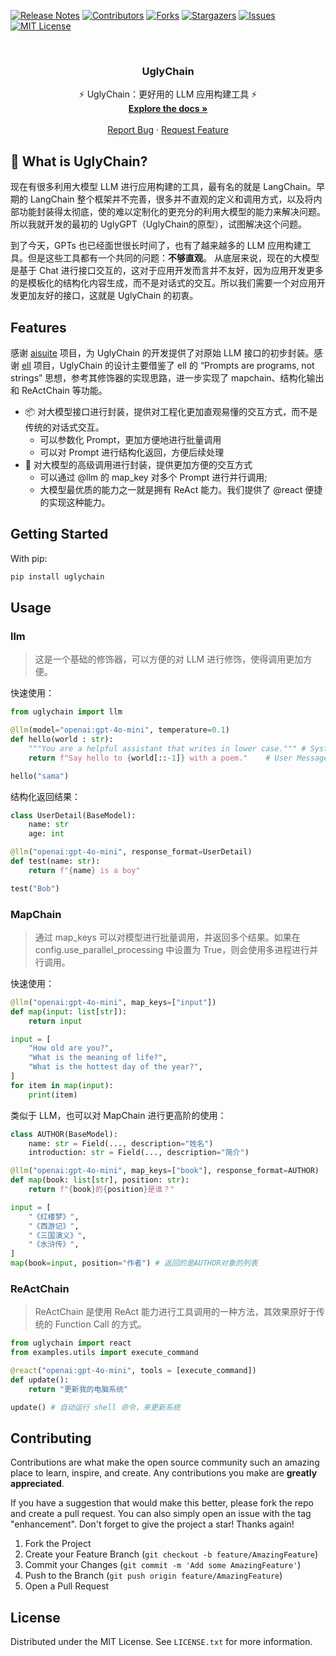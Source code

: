 [![Release Notes][release-shield]][release-url]
[![Contributors][contributors-shield]][contributors-url]
[![Forks][forks-shield]][forks-url]
[![Stargazers][stars-shield]][stars-url]
[![Issues][issues-shield]][issues-url]
[![MIT License][license-shield]][license-url]

<!-- PROJECT LOGO -->
<br />
<div align="center">
  <a href="https://github.com/uglyboy-tl/UglyChain">
    <!-- <img src="images/logo.png" alt="Logo" width="80" height="80"> -->
  </a>

  <h3 align="center">UglyChain</h3>

  <p align="center">
    ⚡ UglyChain：更好用的 LLM 应用构建工具 ⚡
    <br />
    <a href="https://uglychain.uglyboy.cn"><strong>Explore the docs »</strong></a>
    <br />
    <br />
    <a href="https://github.com/uglyboy-tl/UglyChain/issues">Report Bug</a>
    ·
    <a href="https://github.com/uglyboy-tl/UglyChain/issues">Request Feature</a>
  </p>
</div>

## 🤔 What is UglyChain?
现在有很多利用大模型 LLM 进行应用构建的工具，最有名的就是 LangChain。早期的 LangChain 整个框架并不完善，很多并不直观的定义和调用方式，以及将内部功能封装得太彻底，使的难以定制化的更充分的利用大模型的能力来解决问题。所以我就开发的最初的 UglyGPT（UglyChain的原型），试图解决这个问题。

到了今天，GPTs 也已经面世很长时间了，也有了越来越多的 LLM 应用构建工具。但是这些工具都有一个共同的问题：**不够直观**。
从底层来说，现在的大模型是基于 Chat 进行接口交互的，这对于应用开发而言并不友好，因为应用开发更多的是模板化的结构化内容生成，而不是对话式的交互。所以我们需要一个对应用开发更加友好的接口，这就是 UglyChain 的初衷。

## Features
感谢 [aisuite](https://github.com/andrewyng/aisuite) 项目，为 UglyChain 的开发提供了对原始 LLM 接口的初步封装。感谢 [ell](https://docs.ell.so/) 项目，UglyChain 的设计主要借鉴了 ell 的 “Prompts are programs, not strings” 思想，参考其修饰器的实现思路，进一步实现了 mapchain、结构化输出 和 ReActChain 等功能。

- 📦 对大模型接口进行封装，提供对工程化更加直观易懂的交互方式，而不是传统的对话式交互。
  - 可以参数化 Prompt，更加方便地进行批量调用
  - 可以对 Prompt 进行结构化返回，方便后续处理
- 🔗 对大模型的高级调用进行封装，提供更加方便的交互方式
  - 可以通过 @llm 的 map_key 对多个 Prompt 进行并行调用;
  - 大模型最优质的能力之一就是拥有 ReAct 能力。我们提供了 @react 便捷的实现这种能力。

## Getting Started

With pip:

```bash
pip install uglychain
```

## Usage

### llm

> 这是一个基础的修饰器，可以方便的对 LLM 进行修饰，使得调用更加方便。

快速使用：

```python
from uglychain import llm

@llm(model="openai:gpt-4o-mini", temperature=0.1)
def hello(world : str):
    """You are a helpful assistant that writes in lower case.""" # System Message
    return f"Say hello to {world[::-1]} with a poem."    # User Message

hello("sama")
```

结构化返回结果：

```python
class UserDetail(BaseModel):
    name: str
    age: int

@llm("openai:gpt-4o-mini", response_format=UserDetail)
def test(name: str):
    return f"{name} is a boy"

test("Bob")
```

### MapChain

> 通过 map_keys 可以对模型进行批量调用，并返回多个结果。如果在 config.use_parallel_processing 中设置为 True，则会使用多进程进行并行调用。

快速使用：

```python
@llm("openai:gpt-4o-mini", map_keys=["input"])
def map(input: list[str]):
    return input

input = [
    "How old are you?",
    "What is the meaning of life?",
    "What is the hottest day of the year?",
]
for item in map(input):
    print(item)
```

类似于 LLM，也可以对 MapChain 进行更高阶的使用：

```python
class AUTHOR(BaseModel):
    name: str = Field(..., description="姓名")
    introduction: str = Field(..., description="简介")

@llm("openai:gpt-4o-mini", map_keys=["book"], response_format=AUTHOR)
def map(book: list[str], position: str):
    return f"{book}的{position}是谁？"

input = [
    "《红楼梦》",
    "《西游记》",
    "《三国演义》",
    "《水浒传》",
]
map(book=input, position="作者") # 返回的是AUTHOR对象的列表
```

### ReActChain
> ReActChain 是使用 ReAct 能力进行工具调用的一种方法，其效果原好于传统的 Function Call 的方式。

```python
from uglychain import react
from examples.utils import execute_command

@react("openai:gpt-4o-mini", tools = [execute_command])
def update():
    return "更新我的电脑系统"

update() # 自动运行 shell 命令，来更新系统
```

## Contributing

Contributions are what make the open source community such an amazing place to learn, inspire, and create. Any contributions you make are **greatly appreciated**.

If you have a suggestion that would make this better, please fork the repo and create a pull request. You can also simply open an issue with the tag "enhancement".
Don't forget to give the project a star! Thanks again!

1. Fork the Project
2. Create your Feature Branch (`git checkout -b feature/AmazingFeature`)
3. Commit your Changes (`git commit -m 'Add some AmazingFeature'`)
4. Push to the Branch (`git push origin feature/AmazingFeature`)
5. Open a Pull Request

## License

Distributed under the MIT License. See `LICENSE.txt` for more information.

<!-- MARKDOWN LINKS & IMAGES -->
<!-- https://www.markdownguide.org/basic-syntax/#reference-style-links -->
[release-shield]:https://img.shields.io/github/release/uglyboy-tl/UglyChain.svg?style=for-the-badge
[release-url]: https://github.com/uglyboy-tl/UglyChain/releases
[contributors-shield]: https://img.shields.io/github/contributors/uglyboy-tl/UglyChain.svg?style=for-the-badge
[contributors-url]: https://github.com/uglyboy-tl/UglyChain/graphs/contributors
[forks-shield]: https://img.shields.io/github/forks/uglyboy-tl/UglyChain.svg?style=for-the-badge
[forks-url]: https://github.com/uglyboy-tl/UglyChain/network/members
[stars-shield]: https://img.shields.io/github/stars/uglyboy-tl/UglyChain.svg?style=for-the-badge
[stars-url]: https://github.com/uglyboy-tl/UglyChain/stargazers
[issues-shield]: https://img.shields.io/github/issues/uglyboy-tl/UglyChain.svg?style=for-the-badge
[issues-url]: https://github.com/uglyboy-tl/UglyChain/issues
[license-shield]: https://img.shields.io/github/license/uglyboy-tl/UglyChain.svg?style=for-the-badge
[license-url]: https://github.com/uglyboy-tl/UglyChain/blob/master/LICENSE.txt
